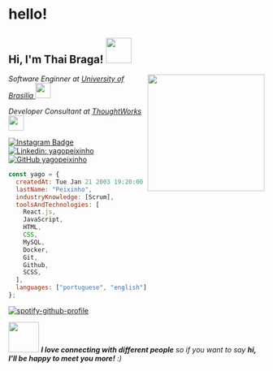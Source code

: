 # hello!

<h2> 
    Hi, I'm Thai Braga!
    <img src="https://media.giphy.com/media/mGcNjsfWAjY5AEZNw6/giphy.gif" width="50">
</h2>

<img align='right' src="https://media.giphy.com/media/ieyl9zmCjO4b4t6qoY/giphy.gif" width="230">
    <p>
        <em>
            Software Enginner at 
            <a href="http://www.unb.br">
                University of Brasilia
            </a>
            <img src="https://media.giphy.com/media/fYSnHlufseco8Fh93Z/giphy.gif" width="30">
</br>

Developer Consultant at
<a href="https://www.thoughtworks.com">ThoughtWorks</a>
<img src="https://media.giphy.com/media/WUlplcMpOCEmTGBtBW/giphy.gif" width="30">
</em>

</p>

[![Instagram Badge](https://img.shields.io/badge/yagopeixinho-purple?style=flat-square&logo=instagram&logoColor=white&link=https://instagram.com/yagopeixinho/)](https://instagram.com/yagopeixinho)
[![Linkedin: yagopeixinho](https://img.shields.io/badge/yagopeixinho-blue?style=flat-square&logo=Linkedin&logoColor=white&link=https://www.linkedin.com/in/yagopeixinho/)](https://www.linkedin.com/in/yagopeixinho/)
[![GitHub yagopeixinho](https://img.shields.io/github/followers/yagopeixinho?label=follow&style=social)](https://github.com/yagopeixinho)

```javascript
const yago = {
  createdAt: Tue Jan 21 2003 19:20:00 GMT-0300,
  lastName: "Peixinho",
  industryKnowledge: [Scrum],
  toolsAndTechnologies: [
    React.js,
    JavaScript,
    HTML,
    CSS,
    MySQL,
    Docker,
    Git,
    Github,
    SCSS,
  ],
  languages: ["portuguese", "english"],
};
```


[![spotify-github-profile](https://spotify-github-profile.vercel.app/api/view?uid=dzcv4qyuu9mf31q27z540sp4e&cover_image=true&theme=default)](https://spotify-github-profile.vercel.app/api/view?uid=dzcv4qyuu9mf31q27z540sp4e&redirect=true)

<img src="https://media.giphy.com/media/LnQjpWaON8nhr21vNW/giphy.gif" width="60"> <em><b>I love connecting with different people</b> so if you want to say <b>hi, I'll be happy to meet you more!</b> :)</em>

</div>


